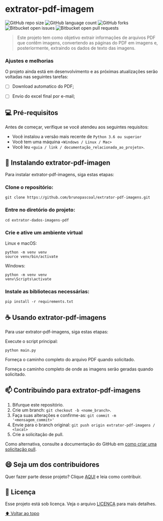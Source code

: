 # extrator-pdf-imagem

![GitHub repo size](https://img.shields.io/github/directory-file-count/brunopascoal/extrator-pdf-imagens?style=for-the-badge)
![GitHub language count](https://img.shields.io/github/languages/top/brunopascoal/extrator-pdf-imagens?style=for-the-badge)
![GitHub forks](https://img.shields.io/github/forks/brunopascoal/extrator-pdf-imagens?style=for-the-badge)
![Bitbucket open issues](https://img.shields.io/bitbucket/issues/brunopascoal/extrator-pdf-imagens?style=for-the-badge)
![Bitbucket open pull requests](https://img.shields.io/bitbucket/pr-raw/brunopascoal/extrator-pdf-imagens?style=for-the-badge)


> Este projeto tem como objetivo extrair informações de arquivos PDF que contêm imagens, convertendo as páginas do PDF em imagens e, posteriormente, extraindo os dados de texto das imagens.

### Ajustes e melhorias

O projeto ainda está em desenvolvimento e as próximas atualizações serão voltadas nas seguintes tarefas:

- [ ] Download automatico do PDF;
- [ ] Envio do excel final por e-mail;


## 💻 Pré-requisitos

Antes de começar, verifique se você atendeu aos seguintes requisitos:
<!---Estes são apenas requisitos de exemplo. Adicionar, duplicar ou remover conforme necessário--->
* Você instalou a versão mais recente de `Python 3.6 ou superior`
* Você tem uma máquina `<Windows / Linux / Mac>`
* Você leu `<guia / link / documentação_relacionada_ao_projeto>`.

## 🚀 Instalando extrator-pdf-imagen

Para instalar extrator-pdf-imagens, siga estas etapas:

### Clone o repositório:
```
git clone https://github.com/brunopascoal/extrator-pdf-imagens.git
```

### Entre no diretório do projeto:
```
cd extrator-dados-imagens-pdf
```

### Crie e ative um ambiente virtual

Linux e macOS:
```
python -m venv venv
source venv/bin/activate
```

Windows:
```
python -m venv venv
venv\Scripts\activate
```
### Instale as bibliotecas necessárias:

```
pip install -r requirements.txt
```
## ☕ Usando extrator-pdf-imagens

Para usar extrator-pdf-imagens, siga estas etapas:

Execute o script principal:

```
python main.py
```

Forneça o caminho completo do arquivo PDF quando solicitado.

Forneça o caminho completo de onde as imagens serão geradas quando solicitado.

## 📫 Contribuindo para extrator-pdf-imagens

1. Bifurque este repositório.
2. Crie um branch: `git checkout -b <nome_branch>`.
3. Faça suas alterações e confirme-as: `git commit -m '<mensagem_commit>'`
4. Envie para o branch original: `git push origin extrator-pdf-imagens / <local>`
5. Crie a solicitação de pull.

Como alternativa, consulte a documentação do GitHub em [como criar uma solicitação pull](https://help.github.com/en/github/collaborating-with-issues-and-pull-requests/creating-a-pull-request).


## 😄 Seja um dos contribuidores<br>

Quer fazer parte desse projeto? Clique [AQUI](CONTRIBUTING.md) e leia como contribuir.

## 📝 Licença

Esse projeto está sob licença. Veja o arquivo [LICENÇA](LICENSE.md) para mais detalhes.

[⬆ Voltar ao topo](extrator-pdf-imagens)<br>
